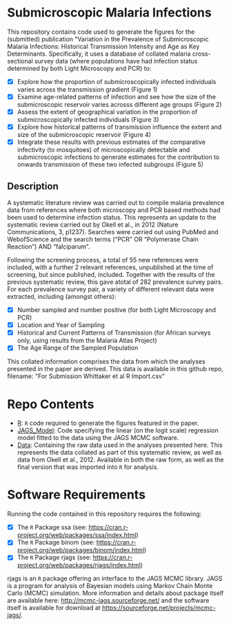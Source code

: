 # Submicroscopic Malaria Infections

This repository contains code used to generate the figures for the (submitted) publication "Variation in the Prevalence of Submicroscopic Malaria Infections: Historical Transmission Intensity and Age as Key Determinants. Specifically, it uses a database of collated malaria cross-sectional survey data (where populations have had infection status determined by both Light Microscopy and PCR) to:

- [x] Explore how the proportion of submicroscopically infected individuals varies across the transmission gradient (Figure 1)
- [x] Examine age-related patterns of infection and see how the size of the submicroscopic reservoir varies acrosss different age groups (Figure 2)
- [x] Assess the extent of geographical variation in the proportion of submicroscopically infected individuals (Figure 3) 
- [x] Explore how historical patterns of transmission influence the extent and size of the submicroscopic reservoir (Figure 4)
- [x] Integrate these results with previous estimates of the comparative infectivity (to mosquitoes) of microscopically detectable and submicroscopic infections to generate estimates for the contribution to onwards transmission of these two infected subgroups (Figure 5) 

## Description
A systematic literature review was carried out to compile malaria prevalence data from references where both microscopy and PCR based methods had been used to determine infection status. This represents an update to the systematic review carried out by Okell et al., in 2012 (Nature Communications, 3, p1237). Searches were carried out using PubMed and WebofScience and the search terms (“PCR” OR “Polymerase Chain Reaction”) AND “falciparum”. 

Following the screening process, a total of 55 new references were included, with a further 2 relevant references, unpublished at the time of screening, but since published, included. Together with the results of the previous systematic review, this gave atotal of 282 prevalence survey pairs. For each prevalence survey pair, a variety of different relevant data were extracted, including (amongst others):

- [x] Number sampled and number positive (for both Light Microscopy and PCR)
- [x] Location and Year of Sampling
- [x] Historical and Current Patterns of Transmission (for African surveys only, using results from the Malaria Atlas Project)
- [x] The Age Range of the Sampled Population

This collated information comprises the data from which the analyses presented in the paper are derived. This data is available in this github repo, filename: "For Submission Whittaker et al R Import.csv"

# Repo Contents

- [R](./R): `R` code required to generate the figures featured in the paper.
- [JAGS_Model](./JAGS_Model): Code specifying the linear (on the logit scale) regression model fitted to the data using the JAGS MCMC software.   
- [Data](./Data): Containing the raw data used in the analyses presented here. This represents the data collated as part of this systematic review, as well as data from Okell et al., 2012. Available in both the raw form, as well as the final version that was imported into `R` for analysis.    


# Software Requirements

Running the code contained in this repository requires the following:

- [x] The `R` Package ssa (see: https://cran.r-project.org/web/packages/ssa/index.html)
- [x] The `R` Package binom (see: https://cran.r-project.org/web/packages/binom/index.html)
- [x] The `R` Package rjags (see: https://cran.r-project.org/web/packages/rjags/index.html)

rjags is an `R` package offering an interface to the JAGS MCMC library. JAGS is a program for analysis of Bayesian models using Markov Chain Monte Carlo (MCMC) simulation. More information and details about package itself are available here: http://mcmc-jags.sourceforge.net/ and the software itself is available for download at https://sourceforge.net/projects/mcmc-jags/. 


